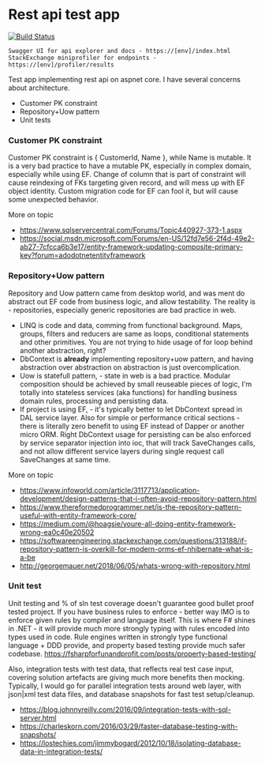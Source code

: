 # Rest api test app
 
[![Build Status](https://travis-ci.org/joemccann/dillinger.svg?branch=master)](https://travis-ci.org/joemccann/dillinger)

``
Swagger UI for api explorer and docs - https://[env]/index.html
``
``
StackExchange miniprofiler for endpoints - https://[env]/profiler/results
``

Test app implementing rest api on aspnet core. I have several concerns about architecture.

  - Customer PK constraint 
  - Repository+Uow pattern
  - Unit tests

### Customer PK constraint 

Customer PK constraint is { CustomerId, Name }, while Name is mutable. It is a very bad practice to have a mutable PK, especially in complex domain, especially while using EF. Change of column that is part of constraint will cause reindexing of FKs targeting given record, and will mess up with EF object identity. Custom migration code for EF can fool it, but will cause some unexpected behavior.

More on topic
- https://www.sqlservercentral.com/Forums/Topic440927-373-1.aspx
- https://social.msdn.microsoft.com/Forums/en-US/12fd7e56-2f4d-49e2-ab27-7cfcca6b3e17/entity-framework-updating-composite-primary-key?forum=adodotnetentityframework

### Repository+Uow pattern

Repository and Uow pattern came from  desktop world, and was ment do abstract out EF code from business logic, and allow testability. The reality is - repositories, especially generic repositories are bad practice in web. 

- LINQ is code and data, comming from functional background. Maps, groups, filters and reducers are same as loops, conditional statements and other primitives. You are not trying to hide usage of for loop behind another abstraction, right?
- DbContext is **already** implementing repository+uow pattern, and having abstraction over abstraction on abstraction is just overcomplication.
- Uow is statefull pattern, - state in web is a bad practice. Modular composition should be achieved by small reuseable pieces of logic, I'm totally into stateless services (aka functions) for handling business domain rules, processing and persisting data.
- If project is using EF, - it's typically better to let DbContext spread in DAL service layer. Also for simple or performance critical sections - there is literally zero benefit to using EF instead of Dapper or another micro ORM. Right DbContext usage for persisting can be also enforced by service separator injection into ioc, that will track SaveChanges calls, and not allow different service layers during single request call SaveChanges at same time.

More on topic
- https://www.infoworld.com/article/3117713/application-development/design-patterns-that-i-often-avoid-repository-pattern.html
- https://www.thereformedprogrammer.net/is-the-repository-pattern-useful-with-entity-framework-core/
- https://medium.com/@hoagsie/youre-all-doing-entity-framework-wrong-ea0c40e20502
- https://softwareengineering.stackexchange.com/questions/313188/if-repository-pattern-is-overkill-for-modern-orms-ef-nhibernate-what-is-a-be
- http://georgemauer.net/2018/06/05/whats-wrong-with-repository.html

### Unit test

Unit testing and % of sln test coverage doesn't guarantee good bullet proof tested project. If you have business rules to enforce - better way IMO is to enforce given rules by compiler and language itself. This is where F# shines in .NET - it will provide much more strongly typing with rules encoded into types used in code. Rule engines written in strongly type functional language + DDD provide, and property based testing provide much safer codebase. https://fsharpforfunandprofit.com/posts/property-based-testing/

Also, integration tests with test data, that reflects real test case input, covering solution artefacts are giving much more benefits then mocking. Typically, I would go for parallel integration tests around web layer, with json|xml test data files, and database snapshots for fast test setup/cleanup.
- https://blog.johnnyreilly.com/2016/09/integration-tests-with-sql-server.html
- https://charleskorn.com/2016/03/29/faster-database-testing-with-snapshots/
- https://lostechies.com/jimmybogard/2012/10/18/isolating-database-data-in-integration-tests/
